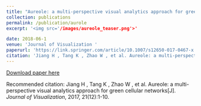 ```yaml
---
title: "Aureole: a multi-perspective visual analytics approach for green cellular networks"
collection: publications
permalink: /publication/aurole
excerpt: '<img src='/images/aureole_teaser.png'>'

date: 2018-06-1
venue: 'Journal of Visualization '
paperurl: 'https://link.springer.com/article/10.1007/s12650-017-0467-x'
citation: 'Jiang H , Tang K , Zhao W , et al. Aureole: a multi-perspective visual analytics approach for green cellular networks[J]. Journal of Visualization, 2017, 21(12):1-10.'
---
```


[Download paper here](http://www.swustvis.cn/media/filer_public/filer_public/ff/de/ffdefdf1-0b16-4ef9-9b71-6531d1d1b382/aureole-jov-jiang.pdf)

Recommended citation: 
Jiang H , Tang K , Zhao W , et al. Aureole: a multi-perspective visual analytics approach for green cellular networks[J]. <i>Journal of Visualization</i>, 2017, 21(12):1-10.

